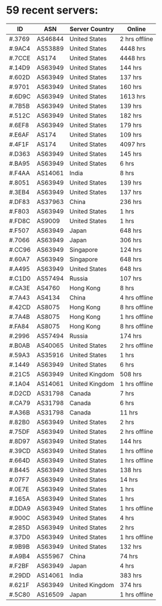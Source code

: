 # 59 recent servers:

| ID | ASN | Server Country | Online |
| ------ | ------ | ------ | ------ |
| #.3769 | AS46844 | United States | 2 hrs offline |
| #.9AC4 | AS53889 | United States | 4448 hrs |
| #.7CCE | AS174 | United States | 4448 hrs |
| #.14D9 | AS63949 | United States | 144 hrs |
| #.602D | AS63949 | United States | 137 hrs |
| #.9701 | AS63949 | United States | 160 hrs |
| #.6D9C | AS63949 | United States | 1613 hrs |
| #.7B5B | AS63949 | United States | 139 hrs |
| #.512C | AS63949 | United States | 182 hrs |
| #.6EF8 | AS63949 | United States | 179 hrs |
| #.E6AF | AS174 | United States | 109 hrs |
| #.4F1F | AS174 | United States | 4097 hrs |
| #.D363 | AS63949 | United States | 145 hrs |
| #.BA95 | AS63949 | United States | 6 hrs |
| #.F4AA | AS14061 | India | 8 hrs |
| #.8051 | AS63949 | United States | 139 hrs |
| #.3EB4 | AS63949 | United States | 137 hrs |
| #.DF83 | AS37963 | China | 236 hrs |
| #.F803 | AS63949 | United States | 1 hrs |
| #.FD8C | AS9009 | United States | 1 hrs |
| #.F507 | AS63949 | Japan | 648 hrs |
| #.7066 | AS63949 | Japan | 306 hrs |
| #.CC96 | AS63949 | Singapore | 124 hrs |
| #.60A7 | AS63949 | Singapore | 648 hrs |
| #.A495 | AS63949 | United States | 648 hrs |
| #.C1D0 | AS57494 | Russia | 107 hrs |
| #.CA3E | AS4760 | Hong Kong | 8 hrs |
| #.7A43 | AS4134 | China | 4 hrs offline |
| #.42CD | AS8075 | Hong Kong | 8 hrs offline |
| #.7A4B | AS8075 | Hong Kong | 1 hrs offline |
| #.FA84 | AS8075 | Hong Kong | 8 hrs offline |
| #.2996 | AS57494 | Russia | 174 hrs |
| #.B0AB | AS40065 | United States | 2 hrs offline |
| #.59A3 | AS35916 | United States | 1 hrs |
| #.1449 | AS63949 | United States | 6 hrs |
| #.21C5 | AS63949 | United Kingdom | 508 hrs |
| #.1A04 | AS14061 | United Kingdom | 1 hrs offline |
| #.D2CD | AS31798 | Canada | 7 hrs |
| #.CA79 | AS31798 | Canada | 6 hrs |
| #.A36B | AS31798 | Canada | 11 hrs |
| #.82B0 | AS63949 | United States | 2 hrs |
| #.75DF | AS63949 | United States | 2 hrs offline |
| #.8D97 | AS63949 | United States | 144 hrs |
| #.39CD | AS63949 | United States | 1 hrs offline |
| #.664D | AS63949 | United States | 1 hrs offline |
| #.B445 | AS63949 | United States | 138 hrs |
| #.07F7 | AS63949 | United States | 14 hrs |
| #.0E7E | AS63949 | United States | 1 hrs |
| #.165A | AS63949 | United States | 1 hrs |
| #.DDA9 | AS63949 | United States | 1 hrs offline |
| #.900C | AS63949 | United States | 4 hrs |
| #.285D | AS63949 | United States | 2 hrs |
| #.37D0 | AS63949 | United States | 1 hrs offline |
| #.9B9B | AS63949 | United States | 132 hrs |
| #.A9B4 | AS55967 | China | 74 hrs |
| #.F2BF | AS63949 | Japan | 4 hrs |
| #.29DD | AS14061 | India | 383 hrs |
| #.621F | AS63949 | United Kingdom | 374 hrs |
| #.5C80 | AS16509 | Japan | 1 hrs offline |

